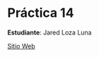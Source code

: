 # Práctica 14

**Estudiante**: Jared Loza Luna

[Sitio Web](https://oldmaster94.github.io/Practica-14/)
